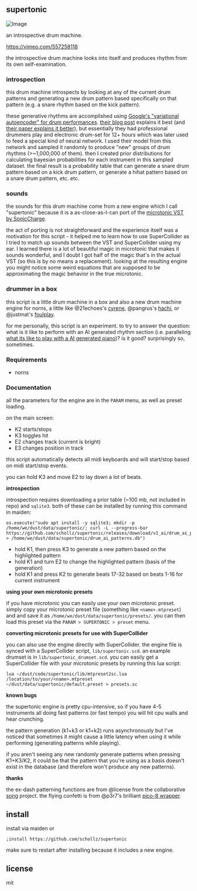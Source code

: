 ## supertonic


![Image](https://user-images.githubusercontent.com/6550035/120124212-22d3d680-c168-11eb-9b83-6d9b29303972.png)

an introspective drum machine.

https://vimeo.com/557258118

the introspective drum machine looks into itself and produces rhythm from its own self-examination.

### introspection

this drum machine introspects by looking at any of the current drum patterns and generating a new drum pattern based specifically on that pattern (e.g. a snare rhythm based on the kick pattern).

these generative rhythms are accomplished using [Google's "variational autoencoder" for drum performances](https://github.com/magenta/magenta/tree/master/magenta/models/music_vae). [their blog post](https://magenta.tensorflow.org/groovae) explains it best (and [their paper explains it better](https://arxiv.org/pdf/1803.05428.pdf)), but essentially they had professional drummers play and electronic drum-set for 12+ hours which was later used to feed a special kind of neural network. I used their model from this network and sampled it randomly to produce "new" groups of drum rhythms (>~1,000,000 of them). then I created prior distributions for calculating bayesian probabilities for each instrument in this sampled dataset. the final result is a probability table that can generate a snare drum pattern based on a kick drum pattern, or generate a hihat pattern based on a snare drum pattern, etc. etc.


### sounds

the sounds for this drum machine come from a new engine which I call "supertonic" because it is a as-close-as-I-can port of the [microtonic VST by SonicCharge](https://soniccharge.com/microtonic). 

the act of porting is not straightforward and the experience itself was a motivation for this script - it helped me to learn how to use SuperCollider as I tried to match up sounds between the VST and SuperCollider using my ear. I learned there is a lot of beautiful magic in microtonic that makes it sounds wonderful, and I doubt I got half of the magic that's in the actual VST (so this is by no means a replacement). looking at the resulting engine you might notice some weird equations that are supposed to be approximating the magic behavior in the true microtonic.

### drummer in a box

this script is a little drum machine in a box and also a new drum machine engine for norns, a little like @21echoes's [cyrene](https://norns.community/authors/21echoes/cyrene), @pangrus's [hachi](https://norns.community/authors/pangrus/hachi), or @justmat's [foulplay](https://norns.community/authors/justmat/foulplay). 

for me personally, this script is an experiment. to try to answer the question: what is it like to perform with an AI generated rhythm section (i.e. paralleling [what its like to play with a AI generated piano](https://github.com/schollz/pianoai))? is it good? surprisingly so, sometimes.

### Requirements

- norns

### Documentation

all the parameters for the engine are in the `PARAM` menu, as well as preset loading.

on the main screen:

- K2 starts/stops
- K3 toggles hit 
- E2 changes track (current is bright)
- E3 changes position in track

this script automatically detects all midi keyboards and will start/stop based on midi start/stop events.

you can hold K3 and move E2 to lay down a lot of beats.

**introspection** 

introspection requires downloading a prior table (~100 mb, not included in repo) and `sqlite3`. both of these can be installed by running this command in maiden:

```
os.execute("sudo apt install -y sqlite3; mkdir -p /home/we/dust/data/supertonic/; curl -L --progress-bar https://github.com/schollz/supertonic/releases/download/v1_ai/drum_ai_patterns.db > /home/we/dust/data/supertonic/drum_ai_patterns.db")
```

- hold K1, then press K3 to generate a new pattern based on the highlighted pattern
- hold K1 and turn E2 to change the highlighted pattern (basis of the generation)
- hold K1 and press K2 to generate beats 17-32 based on beats 1-16 for current instrument

**using your own microtonic presets**

if you have microtonic you can easily use your own microtonic preset. simply copy your microtonic preset file (something like `<name>.mtpreset`) and and save it as `/home/we/dust/data/supertonic/presets/`. you can then load this preset via the `PARAM > SUPERTONIC > preset` menu.

**converting microtonic presets for use with SuperCollider**

you can also use the engine directly with SuperCollider. the engine file is synced with a SuperCollider script, `lib/supertonic.scd`. an example drumset is in `lib/supertonic_drumset.scd`. you can easily get a SuperCollider file with your microtonic presets by running this lua script:

```
lua ~/dust/code/supertonic/lib/mtpreset2sc.lua /location/to/your/<name>.mtpreset ~/dust/data/supertonic/default.preset > presets.sc
```

**known bugs**

the supertonic engine is pretty cpu-intensive, so if you have 4-5 instruments all doing fast patterns (or fast tempo) you will hit cpu walls and hear crunching.

the pattern generation (k1+k3 or k1+k2) runs asynchronously but I've noticed that sometimes it might cause a little latency when using it while performing (generating patterns while playing).

if you aren't seeing any new randomly generate patterns when pressing K1+K3/K2, it could be that the pattern that you're using as a basis doesn't exist in the database (and therefore won't produce any new patterns).

**thanks**

the ex-dash patterning functions are from @license from the collaborative [song](https://github.com/northern-information/song/) project. the flying confetti is from @p3r7's brilliant [pico-8 wrapper](https://llllllll.co/t/p8-pico-8-wrapper-lib/37947).


## install

install via maiden or

```
;install https://github.com/schollz/supertonic
```

make sure to restart after installing because it includes a new engine.

## license 

mit 




